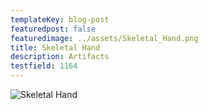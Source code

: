 ```yaml
---
templateKey: blog-post
featuredpost: false
featuredimage: ../assets/Skeletal_Hand.png
title: Skeletal Hand
description: Artifacts
testfield: 1164
---
```

![Skeletal Hand](../assets/Skeletal_Hand.png)